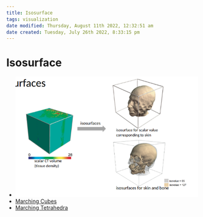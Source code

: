 ```yaml
---
title: Isosurface
tags: visualization
date modified: Thursday, August 11th 2022, 12:32:51 am
date created: Tuesday, July 26th 2022, 8:33:15 pm
---
```


# Isosurface
- ![im](assets/Pasted%20image%2020220417235824.png)
- [Marching Cubes](Marching%20Cubes.md)
- [Marching Tetrahedra](Marching%20Tetrahedra.md)

